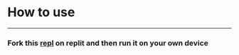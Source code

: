 <h1>How to use</h1>
<hr>
<h3>Fork this <a href = "https://replit.com/@SuperSaiyanCoding/Weather-app?v=1#index.js">repl</a> on replit and then run it on your own device</h3>
